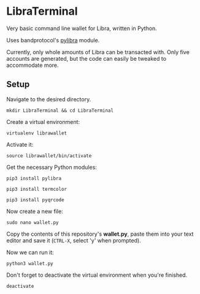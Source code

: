 # LibraTerminal
Very basic command line wallet for Libra, written in Python.

Uses bandprotocol's <a href="https://github.com/bandprotocol/pylibra">pylibra</a> module.

Currently, only whole amounts of Libra can be transacted with. Only five accounts are generated, but the code can easily be tweaked to accommodate more.

<h2>Setup</h2>

Navigate to the desired directory.

`mkdir LibraTerminal && cd LibraTerminal`

Create a virtual environment:

`virtualenv librawallet`

Activate it:

`source librawallet/bin/activate`

Get the necessary Python modules:

`pip3 install pylibra`

`pip3 install termcolor`

`pip3 install pyqrcode`

Now create a new file:

`sudo nano wallet.py`

Copy the contents of this repository's <b>wallet.py</b>, paste them into your text editor and save it (`CTRL-X`, select 'y' when prompted).

Now we can run it:

`python3 wallet.py`

Don't forget to deactivate the virtual environment when you're finished.

`deactivate`
